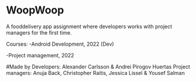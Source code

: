 # WoopWoop
A fooddelivery app assignment where developers works with project managers for the first time. 

Courses:
-Android Development, 2022 (Dev)

-Project management, 2022 

#Made by
Developers: Alexander Carlsson & Andrei Pirogov Huertas
Project managers: Anuja Back, Christopher Raitis, Jessica Lissel & Yousef Salman
       
